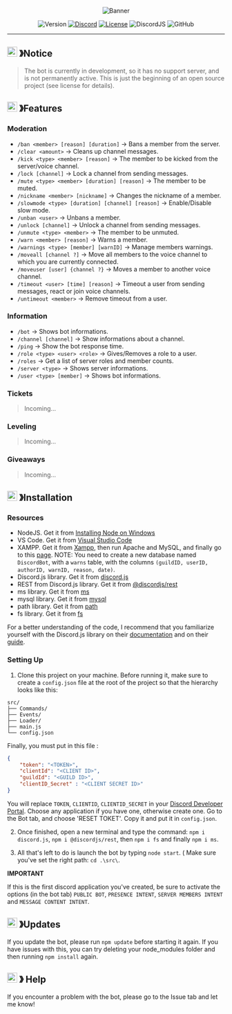 <p align="center">
    <img src="https://miro.medium.com/v2/resize:fit:1400/1*7P8znG0tW7qmpOpZmSxj7w.png" alt="Banner"/>
</p>

<p align="center">
    <img src="https://img.shields.io/badge/Stable_Version-v1.1.5-2490D7.svg?style=for-the-badge" alt="Version"/>
    <a href="https://discord.com"><img src="https://img.shields.io/badge/Discord_Server-ADD-7289DA.svg?style=for-the-badge" alt="Discord"/></a>
    <a href=""><img src="https://img.shields.io/badge/LICENSE-GPL_2.0-43B02A.svg?style=for-the-badge" alt="License"/></a>
    <img src="https://img.shields.io/badge/npm-v14.18.0-43B02A.svg?style=for-the-badge" alt="DiscordJS"/>
    <img src="https://img.shields.io/github/last-commit/MrZarkin/DiscordBot_V14?color=yellow&style=for-the-badge&logo=github" alt="GitHub"/>
    
</p>

---

## <img src="https://img.icons8.com/?size=100&id=85604&format=png&color=ff8000" width="23"> 》Notice

>The bot is currently in development, so it has no support server, and is not permanently active. This is just the beginning of an open source project (see license for details).

## <img src="https://img.icons8.com/?size=100&id=83240&format=png&color=000000" width="23"> 》Features

### Moderation

* `/ban <member> [reason] [duration]` -> Bans a member from the server.
* `/clear <amount>` -> Cleans up channel messages.
* `/kick <type> <member> [reason]` -> The member to be kicked from the server/voice channel.
* `/lock [channel]` -> Lock a channel from sending messages.
* `/mute <type> <member> [duration] [reason]` -> The member to be muted.
* `/nickname <member> [nickname]` -> Changes the nickname of a member.
* `/slowmode <type> [duration] [channel] [reason]` -> Enable/Disable slow mode.
* `/unban <user>` -> Unbans a member.
* `/unlock [channel]` -> Unlock a channel from sending messages.
* `/unmute <type> <member>` -> The member to be unmuted.
* `/warn <member> [reason]` -> Warns a member.
* `/warnings <type> [member] [warnID]` -> Manage members warnings.
* `/moveall [channel ?]` -> Move all members to the voice channel to which you are currently connected.
* `/moveuser [user] {channel ?}` -> Moves a member to another voice channel.
* `/timeout <user> [time] [reason]` -> Timeout a user from sending messages, react or join voice channels.
* `/untimeout <member>` -> Remove timeout from a user.

### Information

* `/bot` -> Shows bot informations.
* `/channel [channel]` -> Show informations about a channel.
* `/ping` -> Show the bot response time.
* `/role <type> <user> <role>` -> Gives/Removes a role to a user.
* `/roles` -> Get a list of server roles and member counts.
* `/server <type>` -> Shows server informations.
* `/user <type> [member]` -> Shows bot informations.

### Tickets

> Incoming...

### Leveling

> Incoming...

### Giveaways

> Incoming...


## <img src="https://img.icons8.com/?size=100&id=21866&format=png&color=006400" width="23"> 》Installation

### Resources

- NodeJS. Get it from [Installing Node on Windows](https://nodejs.org/en)
- VS Code. Get it from [Visual Studio Code](https://code.visualstudio.com)
- XAMPP. Get it from [Xampp](https://www.apachefriends.org/fr/download.html), then run Apache and MySQL, and finally go to this [page](http://localhost/phpmyadmin/). NOTE: You need to create a new database named `DiscordBot`, with a `warns` table, with the columns `(guildID, userID, authorID, warnID, reason, date)`.
- Discord.js library. Get it from [discord.js](https://www.npmjs.com/package/discord.js)
- REST from Discord.js library. Get it from [@discordjs/rest](https://www.npmjs.com/package/@discordjs/rest)
- ms library. Get it from [ms](https://www.npmjs.com/package/ms)
- mysql library. Get it from [mysql](https://www.npmjs.com/package/mysql)
- path library. Get it from [path](https://www.npmjs.com/package/path)
- fs library. Get it from [fs](https://www.npmjs.com/package/fs)

For a better understanding of the code, I recommend that you familiarize yourself with the Discord.js library on their [documentation](https://discord.js.org) and on their [guide](https://discordjs.guide/).


### Setting Up

1. Clone this project on your machine. Before running it, make sure to create a `config.json` file at the root of the project so that the hierarchy looks like this:
```
src/
├── Commands/
├── Events/
├── Loader/
├── main.js
└── config.json
```
Finally, you must put in this file :
```JSON
{
    "token": "<TOKEN>",
    "clientId": "<CLIENT ID>",
    "guildId": "<GUILD ID>",
    "clientID_Secret" : "<CLIENT SECRET ID>"
}
```
You will replace `TOKEN`, `CLIENTID`, `CLIENTID_SECRET` in your [Discord Developer Portal](https://discord.com/developers/applications). Choose any application if you have one, otherwise create one. Go to the Bot tab, and choose 'RESET TOKET'. Copy it and put it in `config.json`.

2. Once finished, open a new terminal and type the command: `npm i discord.js`, `npm i @discordjs/rest`, then `npm i fs` and finally `npm i ms`.

3. All that's left to do is launch the bot by typing `node start`. ( Make sure you've set the right path: `cd .\src\`.
 
**IMPORTANT**

If this is the first discord application you've created, be sure to activate the options (in the bot tab) `PUBLIC BOT`, `PRESENCE INTENT`, `SERVER MEMBERS INTENT` and `MESSAGE CONTENT INTENT`.

## <img src="https://img.icons8.com/?size=100&id=35635&format=png&color=000000" width="23"> 》Updates

If you update the bot, please run `npm update` before starting it again. If you have issues with this, you can try deleting your node_modules folder and then running `npm install` again.

## <img src="https://img.icons8.com/?size=100&id=83244&format=png&color=000000" width="23"> 》 Help

If you encounter a problem with the bot, please go to the Issue tab and let me know!